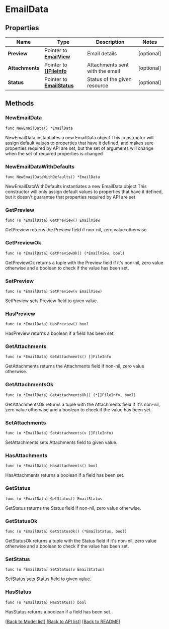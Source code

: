 # EmailData

## Properties

Name | Type | Description | Notes
------------ | ------------- | ------------- | -------------
**Preview** | Pointer to [**EmailView**](EmailView.md) | Email details | [optional] 
**Attachments** | Pointer to [**[]FileInfo**](FileInfo.md) | Attachments sent with the email | [optional] 
**Status** | Pointer to [**EmailStatus**](EmailStatus.md) | Status of the given resource | [optional] 

## Methods

### NewEmailData

`func NewEmailData() *EmailData`

NewEmailData instantiates a new EmailData object
This constructor will assign default values to properties that have it defined,
and makes sure properties required by API are set, but the set of arguments
will change when the set of required properties is changed

### NewEmailDataWithDefaults

`func NewEmailDataWithDefaults() *EmailData`

NewEmailDataWithDefaults instantiates a new EmailData object
This constructor will only assign default values to properties that have it defined,
but it doesn't guarantee that properties required by API are set

### GetPreview

`func (o *EmailData) GetPreview() EmailView`

GetPreview returns the Preview field if non-nil, zero value otherwise.

### GetPreviewOk

`func (o *EmailData) GetPreviewOk() (*EmailView, bool)`

GetPreviewOk returns a tuple with the Preview field if it's non-nil, zero value otherwise
and a boolean to check if the value has been set.

### SetPreview

`func (o *EmailData) SetPreview(v EmailView)`

SetPreview sets Preview field to given value.

### HasPreview

`func (o *EmailData) HasPreview() bool`

HasPreview returns a boolean if a field has been set.

### GetAttachments

`func (o *EmailData) GetAttachments() []FileInfo`

GetAttachments returns the Attachments field if non-nil, zero value otherwise.

### GetAttachmentsOk

`func (o *EmailData) GetAttachmentsOk() (*[]FileInfo, bool)`

GetAttachmentsOk returns a tuple with the Attachments field if it's non-nil, zero value otherwise
and a boolean to check if the value has been set.

### SetAttachments

`func (o *EmailData) SetAttachments(v []FileInfo)`

SetAttachments sets Attachments field to given value.

### HasAttachments

`func (o *EmailData) HasAttachments() bool`

HasAttachments returns a boolean if a field has been set.

### GetStatus

`func (o *EmailData) GetStatus() EmailStatus`

GetStatus returns the Status field if non-nil, zero value otherwise.

### GetStatusOk

`func (o *EmailData) GetStatusOk() (*EmailStatus, bool)`

GetStatusOk returns a tuple with the Status field if it's non-nil, zero value otherwise
and a boolean to check if the value has been set.

### SetStatus

`func (o *EmailData) SetStatus(v EmailStatus)`

SetStatus sets Status field to given value.

### HasStatus

`func (o *EmailData) HasStatus() bool`

HasStatus returns a boolean if a field has been set.


[[Back to Model list]](../README.md#documentation-for-models) [[Back to API list]](../README.md#documentation-for-api-endpoints) [[Back to README]](../README.md)


